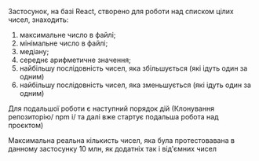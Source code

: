 Застосунок, на базі React, створено для роботи над списком цілих чисел, знаходить:

1. максимальне число в файлі;
2. мінімальне число в файлі;
3. медіану;
4. середнє арифметичне значення;
5. найбільшу послідовність чисел, яка збільшується (які ідуть один за одним)
6. найбільшу послідовність чисел, яка зменьшується (які ідуть один за одним)

Для подальшої роботи є наступний порядок дій (Клонування репозиторію/ npm i/ та далі вже стартує подальша робота над проєктом)

Максимальна реальна кількисть чисел, яка була протестовавана в данному застосунку 10 млн, як додатніх так і від'ємних чисел
